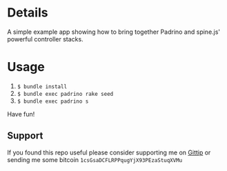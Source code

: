 # Details

A simple example app showing how to bring together Padrino and spine.js' powerful controller stacks.

# Usage

1. `$ bundle install` 
2. `$ bundle exec padrino rake seed`
3. `$ bundle exec padrino s`

Have fun!

## Support

If you found this repo useful please consider supporting me on [Gittip](https://www.gittip.com/k2052) or sending me some
bitcoin `1csGsaDCFLRPPqugYjX93PEzaStuqXVMu`
